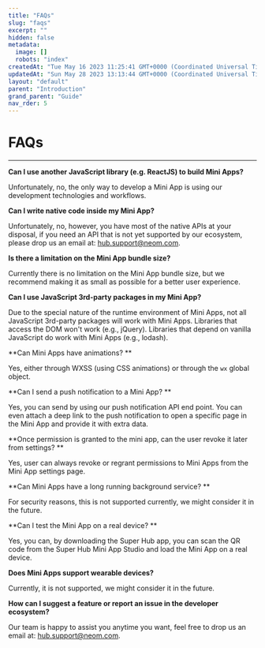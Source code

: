 ```yaml
---
title: "FAQs"
slug: "faqs"
excerpt: ""
hidden: false
metadata: 
  image: []
  robots: "index"
createdAt: "Tue May 16 2023 11:25:41 GMT+0000 (Coordinated Universal Time)"
updatedAt: "Sun May 28 2023 13:13:44 GMT+0000 (Coordinated Universal Time)"
layout: "default"
parent: "Introduction"
grand_parent: "Guide"
nav_rder: 5
---
```

# FAQs
***

**Can I use another JavaScript library (e.g. ReactJS) to build Mini Apps?**

Unfortunately, no, the only way to develop a Mini App is using our development technologies and workflows.

**Can I write native code inside my Mini App?**

Unfortunately, no, however, you have most of the native APIs at your disposal, if you need an API that is not yet supported by our ecosystem, please drop us an email at: [hub.support@neom.com](mailto:hub.support@neom.com).

**Is there a limitation on the Mini App bundle size?**

Currently there is no limitation on the Mini App bundle size, but we recommend making it as small as possible for a better user experience.

**Can I use JavaScript 3rd-party packages in my Mini App?**

Due to the special nature of the runtime environment of Mini Apps, not all JavaScript 3rd-party packages will work with Mini Apps. Libraries that access the DOM won't work (e.g., jQuery). Libraries that depend on vanilla JavaScript do work with Mini Apps (e.g., lodash).

**Can Mini Apps have animations? **

Yes, either through WXSS (using CSS animations) or through the `wx` global object.

**Can I send a push notification to a Mini App? **

Yes, you can send by using our push notification API end point. You can even attach a deep link to the push notification to open a specific page in the Mini App and provide it with extra data.

**Once permission is granted to the mini app, can the user revoke it later from settings? **

Yes, user can always revoke or regrant permissions to Mini Apps from the Mini App settings page.

**Can Mini Apps have a long running background service? **

For security reasons, this is not supported currently, we might consider it in the future.

**Can I test the Mini App on a real device? **

Yes, you can, by downloading the Super Hub app, you can scan the QR code from the Super Hub Mini App Studio and load the Mini App on a real device.

**Does Mini Apps support wearable devices?**

Currently, it is not supported, we might consider it in the future.

**How can I suggest a feature or report an issue in the developer ecosystem?**

Our team is happy to assist you anytime you want, feel free to drop us an email at: [hub.support@neom.com](mailto:hub.support@neom.com).

